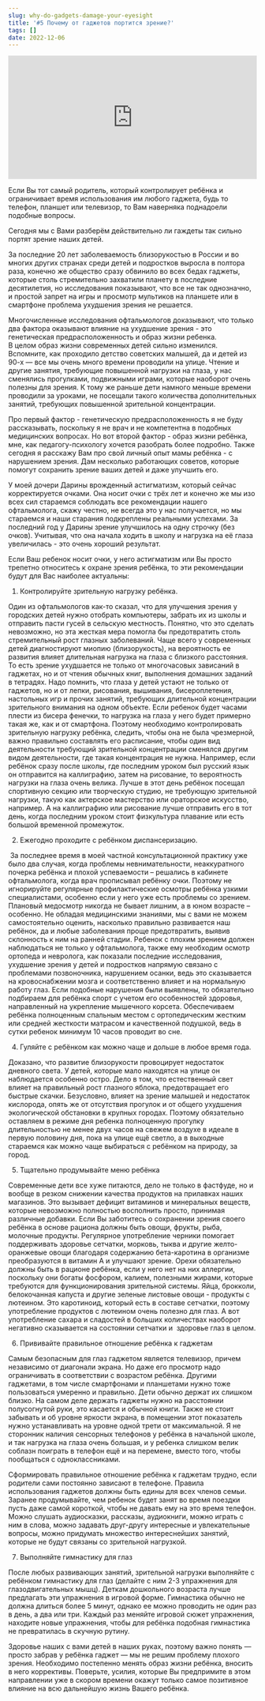 ```yaml
---
slug: why-do-gadgets-damage-your-eyesight
title: '#5 Почему от гаджетов портится зрение?'
tags: []
date: 2022-12-06
---
```


<iframe src="https://castbox.fm/app/castbox/player/id4680584/id553450726?v=8.22.11&autoplay=0&hide_list=1" frameborder="0" width="100%" height="250"></iframe>

Если Вы тот самый родитель, который контролирует ребёнка и ограничивает время использования им любого гаджета, будь то телефон, планшет или телевизор, то Вам наверняка поднадоели подобные вопросы. 

Сегодня мы с Вами разберём действительно ли гаждеты так сильно портят зрение наших детей.

За последние 20 лет заболеваемость близорукостью в России и во многих других странах среди детей и подростков выросла в полтора раза, конечно же общество сразу обвинило во всех бедах гаджеты, которые столь стремительно захватили планету в последние десятилетия, но исследования показывают, что все не так однозначно, и простой запрет на игры и просмотр мультиков на планшете или в смартфоне проблема ухудшения зрения не решается.

Многочисленные исследования офтальмологов доказывают, что только два фактора оказывают влияние на ухудшение зрения - это генетическая предрасположенность и образ жизни ребенка.  
В целом образ жизни современных детей сильно изменился. Вспомните, как проходило детство советских малышей, да и детей из 90-х — все мы очень много времени проводили на улице. Чтение и другие занятия, требующие повышенной нагрузки на глаза, у нас сменялись прогулками, подвижными играми, которые наоборот очень полезны для зрения. К тому же раньше дети намного меньше времени проводили за уроками, не посещали такого количества дополнительных занятий, требующих повышенной зрительной концентрации.

Про первый фактор - генетическую предрасположенность я не буду рассказывать, поскольку я не врач и не компетентна в подобных медицинских вопросах. Но вот второй фактор - образ жизни ребёнка, мне, как педагогу-психологу хочется разобрать более подробно. Также сегодня я расскажу Вам про свой личный опыт мамы ребёнка - с нарушением зрения. Дам несколько работающих советов, которые помогут сохранить зрение ваших детей и даже улучшить его. 

У моей дочери Дарины врожденный астигматизм, который сейчас корректируется очками. Она носит очки с трёх лет и конечно же мы изо всех сил стараемся соблюдать все рекомендации нашего офтальмолога, скажу честно, не всегда это у нас получается, но мы стараемся и наши старания подкреплены реальными успехами. За последний год у Дарины зрение улучшилось на одну строчку (без очков). Учитывая, что она начала ходить в школу и нагрузка на её глаза увеличилась - это очень хороший результат.

Если Ваш ребенок носит очки, у него астигматизм или Вы просто трепетно относитесь к охране зрения ребёнка, то эти рекомендации будут для Вас наиболее актуальны:

1. Контролируйте зрительную нагрузку ребёнка.

Один из офтальмологов как-то сказал, что для улучшения зрения у городских детей нужно отобрать компьютеры, забрать их из школы и отправить пасти гусей в сельскую местность. Понятно, что это сделать невозможно, но эта жесткая мера помогла бы предотвратить столь стремительный рост глазных заболеваний. Чаще всего у современных детей диагностируют миопию (близорукость), на вероятность ее развития влияет длительная нагрузка на глаза с близкого расстояния. То есть зрение ухудшается не только от многочасовых зависаний в гаджетах, но и от чтения обычных книг, выполнения домашних заданий в тетрадях. Надо помнить, что глаза у детей устают не только от гаджетов, но и от лепки, рисования, вышивания, бисероплетения, настольных игр и прочих занятий, требующих длительной концентрации зрительного внимания на одном объекте. Если ребенок будет часами плести из бисера фенечки, то нагрузка на глаза у него будет примерно такая же, как и от смартфона. Поэтому необходимо контролировать зрительную нагрузку ребёнка, следить, чтобы она не была чрезмерной, важно правильно составлять его расписание, чтобы один вид деятельности требующий зрительной концентрации сменялся другим видом деятельности, где такая концентрация не нужна. Например, если ребёнок сразу после школы, где последним уроком был русский язык он отправится на каллиграфию, затем на рисование, то вероятность нагрузки на глаза очень велика. Лучше в этот день ребёнок посещал спортивную секцию или творческую студию, не требующую зрительной нагрузки, такую как актерское мастерство или ораторское искусство, например. А на каллиграфию или рисование лучше отправить его в тот день, когда последним уроком стоит физкультура плавание или есть большой временной промежуток. 

2. Ежегодно проходите с ребёнком диспансеризацию.

 За последнее время в моей частной консультационной практику уже было два случая, когда проблемы невнимательности, неаккуратного почерка ребёнка и плохой успеваемости – решались в кабинете офтальмолога, когда врач прописывал ребёнку очки. Поэтому не игнорируйте регулярные профилактические осмотры ребёнка узкими специалистами, особенно если у него уже есть проблемы со зрением. Плановый медосмотр никогда не бывает лишним, а в юном возрасте – особенно. Не обладая медицинскими знаниями, мы с вами не можем самостоятельно оценить, насколько правильно развивается наш ребёнок, да и любые заболевания проще предотвратить, выявив склонность к ним на ранней стадии. Ребенок с плохим зрением должен наблюдаться не только у офтальмолога, также ему необходим осмотр ортопеда и невролога, как показали последние исследования, ухудшение зрения у детей и подростков напрямую связано с проблемами позвоночника, нарушением осанки, ведь это сказывается на кровоснабжении мозга и соответственно влияет и на нормальную работу глаз. Если подобные нарушения были выявлены, то обязательно подбираем для ребёнка спорт с учетом его особенностей здоровья, направленный на укрепление мышечного корсета. Обеспечиваем ребёнка полноценным спальным местом с ортопедическим жестким или средней жесткости матрасом и качественной подушкой, ведь в сутки ребенок минимум 10 часов проводит во сне.

4. Гуляйте с ребёнком как можно чаще и дольше в любое время года.

Доказано, что развитие близорукости провоцирует недостаток дневного света. У детей, которые мало находятся на улице он наблюдается особенно остро. Дело в том, что естественный свет влияет на правильный рост глазного яблока, предотвращает его быстрые скачки. Безусловно, влияет на зрение малышей и недостаток кислорода, опять же от отсутствия прогулок и от общего ухудшения экологической обстановки в крупных городах. Поэтому обязательно оставляем в режиме дня ребенка полноценную прогулку длительностью не менее двух часов на свежем воздухе в идеале в первую половину дня, пока на улице ещё светло, а в выходные стараемся как можно чаще выбираться с ребёнком на природу, за город.

5. Тщательно продумывайте меню ребёнка

Современные дети все хуже питаются, дело не только в фастфуде, но и вообще в резком снижении качества продуктов на прилавках наших магазинов. Это вызывает дефицит витаминов и минеральных веществ, которые невозможно полностью восполнить просто, принимая различные добавки. Если Вы заботитесь о сохранении зрения своего ребёнка в основе рациона должны быть овощи, фрукты, рыба, молочные продукты. Регулярное употребление черники помогает поддерживать здоровье сетчатки, морковь, тыква и другие желто-оранжевые овощи благодаря содержанию бета-каротина в организме преобразуются в витамин А и улучшают зрение. Орехи обязательно должны быть в рационе ребёнка, если у него нет на них аллергии, поскольку они богаты фосфором, калием, полезными жирами, которые требуются для функционирования зрительной системы. Яйца, брокколи, белокочанная капуста и другие зеленые листовые овощи - продукты с лютеином. Это каротиноид, который есть в составе сетчатки, поэтому употребление продуктов с лютеином очень полезно для глаз. А вот употребление сахара и сладостей в больших количествах наоборот негативно сказывается на состоянии сетчатки и  здоровье глаз в целом.

6. Прививайте правильное отношение ребёнка к гаджетам

Самым безопасным для глаз гаджетом является телевизор, причем независимо от диагонали экрана. Но даже его просмотр надо ограничивать в соответствии с возрастом ребёнка. Другими гаджетами, в том числе смартфонами и планшетами нужно тоже пользоваться умеренно и правильно. Дети обычно держат их слишком близко. На самом деле держать гаджеты нужно на расстоянии полусогнутой руки, это касается и обычной книги. Также не стоит забывать и об уровне яркости экрана, в помещении этот показатель нужно устанавливать на уровне одной трети от максимальной. Я не сторонник наличия сенсорных телефонов у ребёнка в начальной школе, и так нагрузка на глаза очень большая, и у ребенка слишком велик соблазн поиграть в телефон ещё и на перемене, вместо того, чтобы пообщаться с одноклассниками.

Сформировать правильное отношение ребёнка к гаджетам трудно, если родители сами постоянно зависают в телефоне. Правила использования гаджетов должны быть едины для всех членов семьи. Заранее продумывайте, чем ребенок будет занят во время поездки пусть даже самой короткой, чтобы не давать ему на это время телефон. Можно слушать аудиосказки, рассказы, аудиокниги, можно играть с ним в слова, можно задавать друг-другу интересные и увлекательные вопросы, можно придумать множество интереснейших занятий, которые не будут связаны со зрительной нагрузкой.

7. Выполняйте гимнастику для глаз

После любых развивающих занятий, зрительной нагрузки выполняйте с ребёнком гимнастику для глаз (делайте с ним 2-3 упражнения для глазодвигательных мышц). Деткам дошкольного возраста лучше предлагать эти упражнения в игровой форме. Гимнастика обычно не должна длиться более 5 минут, однако ее можно проводить не один раз в день, а два или три. Каждый раз меняйте игровой сюжет упражнения, находите новые упражнения, чтобы для ребёнка подобная гимнастика не превратилась в скучную рутину.

Здоровье наших с вами детей в наших руках, поэтому важно понять — просто забрав у ребёнка гаджет — мы не решим проблему плохого зрения. Необходимо постепенно менять образ жизни ребёнка, вносить в него коррективы. Поверьте, усилия, которые Вы предпримите в этом направлении уже в скором времени окажут только самое позитивное влияние на всю дальнейшую жизнь Вашего ребёнка.
